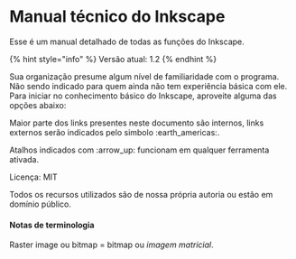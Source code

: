 # Manual técnico do Inkscape

Esse é um manual detalhado de todas as funções do Inkscape.

{% hint style="info" %}
Versão atual: 1.2
{% endhint %}

Sua organização presume algum nível de familiaridade com o programa. Não sendo indicado para quem ainda não tem experiência básica com ele. Para iniciar no conhecimento básico do Inkscape, aproveite alguma das opções abaixo:



Maior parte dos links presentes neste documento são internos, links externos serão indicados pelo simbolo :earth\_americas:.

Atalhos indicados com :arrow\_up: funcionam em qualquer ferramenta ativada.



Licença: MIT

Todos os recursos utilizados são de nossa própria autoria ou estão em domínio público.

#### Notas de terminologia <a href="#_heu93d7cpg0f" id="_heu93d7cpg0f"></a>

Raster image ou bitmap = bitmap ou _imagem matricial_.
